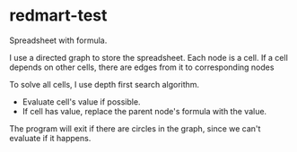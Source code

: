 # redmart-test

Spreadsheet with formula.

I use a directed graph to store the spreadsheet. Each node is a cell.
If a cell depends on other cells, there are edges from it to corresponding nodes

To solve all cells, I use depth first search algorithm.
- Evaluate cell's value if possible.
- If cell has value, replace the parent node's formula with the value.

The program will exit if there are circles in the graph, since we can't evaluate if it happens.

